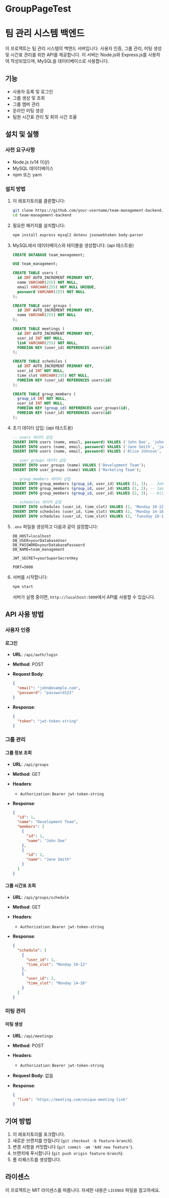 # GroupPageTest
# 팀 관리 시스템 백엔드

이 프로젝트는 팀 관리 시스템의 백엔드 서버입니다. 사용자 인증, 그룹 관리, 미팅 생성 및 시간표 관리를 위한 API를 제공합니다. 이 서버는 Node.js와 Express.js를 사용하여 작성되었으며, MySQL을 데이터베이스로 사용합니다.

## 기능

- 사용자 등록 및 로그인
- 그룹 생성 및 조회
- 그룹 멤버 관리
- 온라인 미팅 생성
- 팀원 시간표 관리 및 회의 시간 조율

## 설치 및 실행

### 사전 요구사항

- Node.js (v14 이상)
- MySQL 데이터베이스
- npm 또는 yarn

### 설치 방법

1. 이 레포지토리를 클론합니다:

    ```sh
    git clone https://github.com/your-username/team-management-backend.git
    cd team-management-backend
    ```

2. 필요한 패키지를 설치합니다:

    ```sh
    npm install express mysql2 dotenv jsonwebtoken body-parser 

    ```

3. MySQL에서 데이터베이스와 테이블을 생성합니다: (api 테스트용)

    ```sql
    CREATE DATABASE team_management;

    USE team_management;

    CREATE TABLE users (
      id INT AUTO_INCREMENT PRIMARY KEY,
      name VARCHAR(255) NOT NULL,
      email VARCHAR(255) NOT NULL UNIQUE,
      password VARCHAR(255) NOT NULL
    );

    CREATE TABLE user_groups (
      id INT AUTO_INCREMENT PRIMARY KEY,
      name VARCHAR(255) NOT NULL
    );

    CREATE TABLE meetings (
      id INT AUTO_INCREMENT PRIMARY KEY,
      user_id INT NOT NULL,
      link VARCHAR(255) NOT NULL,
      FOREIGN KEY (user_id) REFERENCES users(id)
    );

    CREATE TABLE schedules (
      id INT AUTO_INCREMENT PRIMARY KEY,
      user_id INT NOT NULL,
      time_slot VARCHAR(255) NOT NULL,
      FOREIGN KEY (user_id) REFERENCES users(id)
    );

    CREATE TABLE group_members (
      group_id INT NOT NULL,
      user_id INT NOT NULL,
      FOREIGN KEY (group_id) REFERENCES user_groups(id),
      FOREIGN KEY (user_id) REFERENCES users(id)
    );
    ```

4. 초기 데이터 삽입: (api 테스트용)

    ```sql
    -- users 데이터 삽입
    INSERT INTO users (name, email, password) VALUES ('John Doe', 'john@example.com', 'password123');
    INSERT INTO users (name, email, password) VALUES ('Jane Smith', 'jane@example.com', 'password123');
    INSERT INTO users (name, email, password) VALUES ('Alice Johnson', 'alice@example.com', 'password123');

    -- user_groups 데이터 삽입
    INSERT INTO user_groups (name) VALUES ('Development Team');
    INSERT INTO user_groups (name) VALUES ('Marketing Team');

    -- group_members 데이터 삽입
    INSERT INTO group_members (group_id, user_id) VALUES (1, 1); -- John Doe in Development Team
    INSERT INTO group_members (group_id, user_id) VALUES (1, 2); -- Jane Smith in Development Team
    INSERT INTO group_members (group_id, user_id) VALUES (2, 3); -- Alice Johnson in Marketing Team

    -- schedules 데이터 삽입
    INSERT INTO schedules (user_id, time_slot) VALUES (1, 'Monday 10-12'); -- John Doe
    INSERT INTO schedules (user_id, time_slot) VALUES (2, 'Monday 14-16'); -- Jane Smith
    INSERT INTO schedules (user_id, time_slot) VALUES (3, 'Tuesday 10-12'); -- Alice Johnson
    ```

5. `.env` 파일을 생성하고 다음과 같이 설정합니다:

    ```plaintext
    DB_HOST=localhost
    DB_USER=yourDatabaseUser
    DB_PASSWORD=yourDatabasePassword
    DB_NAME=team_management

    JWT_SECRET=yourSuperSecretKey

    PORT=5000
    ```

6. 서버를 시작합니다:

    ```sh
    npm start
    ```

    서버가 실행 중이면, `http://localhost:5000`에서 API를 사용할 수 있습니다.

## API 사용 방법

### 사용자 인증

#### 로그인

- **URL**: `/api/auth/login`
- **Method**: POST
- **Request Body**:

    ```json
    {
      "email": "john@example.com",
      "password": "password123"
    }
    ```

- **Response**:

    ```json
    {
      "token": "jwt-token-string"
    }
    ```

### 그룹 관리

#### 그룹 정보 조회

- **URL**: `/api/groups`
- **Method**: GET
- **Headers**:
    - `Authorization`: `Bearer jwt-token-string`

- **Response**:

    ```json
    {
      "id": 1,
      "name": "Development Team",
      "members": [
        {
          "id": 1,
          "name": "John Doe"
        },
        {
          "id": 2,
          "name": "Jane Smith"
        }
      ]
    }
    ```

#### 그룹 시간표 조회

- **URL**: `/api/groups/schedule`
- **Method**: GET
- **Headers**:
    - `Authorization`: `Bearer jwt-token-string`

- **Response**:

    ```json
    {
      "schedule": [
        {
          "user_id": 1,
          "time_slot": "Monday 10-12"
        },
        {
          "user_id": 2,
          "time_slot": "Monday 14-16"
        }
      ]
    }
    ```

### 미팅 관리

#### 미팅 생성

- **URL**: `/api/meetings`
- **Method**: POST
- **Headers**:
    - `Authorization`: `Bearer jwt-token-string`

- **Request Body**: 없음
- **Response**:

    ```json
    {
      "link": "https://meeting.com/unique-meeting-link"
    }
    ```

## 기여 방법

1. 이 레포지토리를 포크합니다.
2. 새로운 브랜치를 만듭니다 (`git checkout -b feature-branch`).
3. 변경 사항을 커밋합니다 (`git commit -am 'Add new feature'`).
4. 브랜치에 푸시합니다 (`git push origin feature-branch`).
5. 풀 리퀘스트를 생성합니다.

## 라이센스

이 프로젝트는 MIT 라이센스를 따릅니다. 자세한 내용은 `LICENSE` 파일을 참고하세요.
